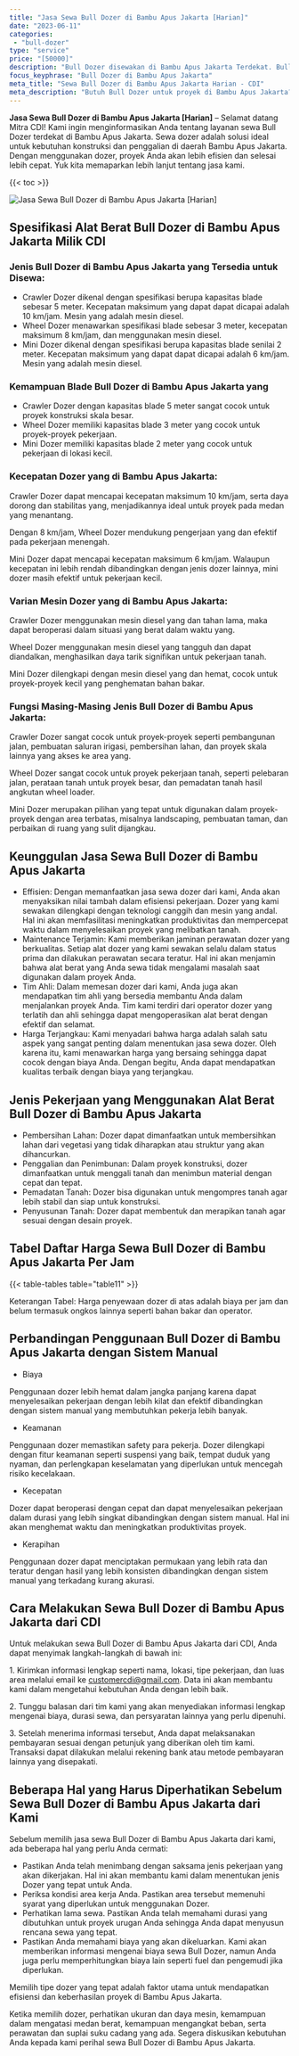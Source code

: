 ```yaml
---
title: "Jasa Sewa Bull Dozer di Bambu Apus Jakarta [Harian]"
date: "2023-06-11"
categories:
 - "bull-dozer"
type: "service"
price: "[50000]"
description: "Bull Dozer disewakan di Bambu Apus Jakarta Terdekat. Bull Dozer profesional untuk kebutuhan proyek konstruksi dengan performa maksimal. Hubungi kami untuk informasi lebih detail."
focus_keyphrase: "Bull Dozer di Bambu Apus Jakarta"
meta_title: "Sewa Bull Dozer di Bambu Apus Jakarta Harian - CDI"
meta_description: "Butuh Bull Dozer untuk proyek di Bambu Apus Jakarta? Layanan profesional kami siap melayani dengan penawaran terbaik. Klik untuk info lebih lanjut."
---
```


**Jasa Sewa Bull Dozer di Bambu Apus Jakarta [Harian]** – Selamat datang Mitra CDI! Kami ingin menginformasikan Anda tentang layanan sewa Bull Dozer terdekat di Bambu Apus Jakarta. Sewa dozer adalah solusi ideal untuk kebutuhan konstruksi dan penggalian di daerah Bambu Apus Jakarta. Dengan menggunakan dozer, proyek Anda akan lebih efisien dan selesai lebih cepat. Yuk kita memaparkan lebih lanjut tentang jasa kami.

{{< toc >}}

![Jasa Sewa Bull Dozer di Bambu Apus Jakarta [Harian]](/images/bull-dozer/bull-dozer-09.jpg)

## Spesifikasi Alat Berat Bull Dozer di Bambu Apus Jakarta Milik CDI

### Jenis Bull Dozer di Bambu Apus Jakarta yang Tersedia untuk Disewa:

*   Crawler Dozer dikenal dengan spesifikasi berupa kapasitas blade sebesar 5 meter. Kecepatan maksimum yang dapat dapat dicapai adalah 10 km/jam. Mesin yang adalah mesin diesel.
*   Wheel Dozer menawarkan spesifikasi blade sebesar 3 meter, kecepatan maksimum 8 km/jam, dan menggunakan mesin diesel.
*   Mini Dozer dikenal dengan spesifikasi berupa kapasitas blade senilai 2 meter. Kecepatan maksimum yang dapat dapat dicapai adalah 6 km/jam. Mesin yang adalah mesin diesel.

### Kemampuan Blade Bull Dozer di Bambu Apus Jakarta yang

*   Crawler Dozer dengan kapasitas blade 5 meter sangat cocok untuk proyek konstruksi skala besar.
*   Wheel Dozer memiliki kapasitas blade 3 meter yang cocok untuk proyek-proyek pekerjaan.
*   Mini Dozer memiliki kapasitas blade 2 meter yang cocok untuk pekerjaan di lokasi kecil.

### Kecepatan Dozer yang di Bambu Apus Jakarta:

Crawler Dozer dapat mencapai kecepatan maksimum 10 km/jam, serta daya dorong dan stabilitas yang, menjadikannya ideal untuk proyek pada medan yang menantang.

Dengan 8 km/jam, Wheel Dozer mendukung pengerjaan yang dan efektif pada pekerjaan menengah.

Mini Dozer dapat mencapai kecepatan maksimum 6 km/jam. Walaupun kecepatan ini lebih rendah dibandingkan dengan jenis dozer lainnya, mini dozer masih efektif untuk pekerjaan kecil.

### Varian Mesin Dozer yang di Bambu Apus Jakarta:

Crawler Dozer menggunakan mesin diesel yang dan tahan lama, maka dapat beroperasi dalam situasi yang berat dalam waktu yang.

Wheel Dozer menggunakan mesin diesel yang tangguh dan dapat diandalkan, menghasilkan daya tarik signifikan untuk pekerjaan tanah.

Mini Dozer dilengkapi dengan mesin diesel yang dan hemat, cocok untuk proyek-proyek kecil yang penghematan bahan bakar.

### Fungsi Masing-Masing Jenis Bull Dozer di Bambu Apus Jakarta:

Crawler Dozer sangat cocok untuk proyek-proyek seperti pembangunan jalan, pembuatan saluran irigasi, pembersihan lahan, dan proyek skala lainnya yang akses ke area yang.

Wheel Dozer sangat cocok untuk proyek pekerjaan tanah, seperti pelebaran jalan, perataan tanah untuk proyek besar, dan pemadatan tanah hasil angkutan wheel loader.

Mini Dozer merupakan pilihan yang tepat untuk digunakan dalam proyek-proyek dengan area terbatas, misalnya landscaping, pembuatan taman, dan perbaikan di ruang yang sulit dijangkau.

## Keunggulan Jasa Sewa Bull Dozer di Bambu Apus Jakarta

*   Effisien: Dengan memanfaatkan jasa sewa dozer dari kami, Anda akan menyaksikan nilai tambah dalam efisiensi pekerjaan. Dozer yang kami sewakan dilengkapi dengan teknologi canggih dan mesin yang andal. Hal ini akan memfasilitasi meningkatkan produktivitas dan mempercepat waktu dalam menyelesaikan proyek yang melibatkan tanah.
*   Maintenance Terjamin: Kami memberikan jaminan perawatan dozer yang berkualitas. Setiap alat dozer yang kami sewakan selalu dalam status prima dan dilakukan perawatan secara teratur. Hal ini akan menjamin bahwa alat berat yang Anda sewa tidak mengalami masalah saat digunakan dalam proyek Anda.
*   Tim Ahli: Dalam memesan dozer dari kami, Anda juga akan mendapatkan tim ahli yang bersedia membantu Anda dalam menjalankan proyek Anda. Tim kami terdiri dari operator dozer yang terlatih dan ahli sehingga dapat mengoperasikan alat berat dengan efektif dan selamat.
*   Harga Terjangkau: Kami menyadari bahwa harga adalah salah satu aspek yang sangat penting dalam menentukan jasa sewa dozer. Oleh karena itu, kami menawarkan harga yang bersaing sehingga dapat cocok dengan biaya Anda. Dengan begitu, Anda dapat mendapatkan kualitas terbaik dengan biaya yang terjangkau.

## Jenis Pekerjaan yang Menggunakan Alat Berat Bull Dozer di Bambu Apus Jakarta

*   Pembersihan Lahan: Dozer dapat dimanfaatkan untuk membersihkan lahan dari vegetasi yang tidak diharapkan atau struktur yang akan dihancurkan.
*   Penggalian dan Penimbunan: Dalam proyek konstruksi, dozer dimanfaatkan untuk menggali tanah dan menimbun material dengan cepat dan tepat.
*   Pemadatan Tanah: Dozer bisa digunakan untuk mengompres tanah agar lebih stabil dan siap untuk konstruksi.
*   Penyusunan Tanah: Dozer dapat membentuk dan merapikan tanah agar sesuai dengan desain proyek.

## Tabel Daftar Harga Sewa Bull Dozer di Bambu Apus Jakarta Per Jam

{{< table-tables table="table11" >}}

Keterangan Tabel: Harga penyewaan dozer di atas adalah biaya per jam dan belum termasuk ongkos lainnya seperti bahan bakar dan operator.

## Perbandingan Penggunaan Bull Dozer di Bambu Apus Jakarta dengan Sistem Manual

*   Biaya

Penggunaan dozer lebih hemat dalam jangka panjang karena dapat menyelesaikan pekerjaan dengan lebih kilat dan efektif dibandingkan dengan sistem manual yang membutuhkan pekerja lebih banyak.
*   Keamanan

Penggunaan dozer memastikan safety para pekerja. Dozer dilengkapi dengan fitur keamanan seperti suspensi yang baik, tempat duduk yang nyaman, dan perlengkapan keselamatan yang diperlukan untuk mencegah risiko kecelakaan.
*   Kecepatan

Dozer dapat beroperasi dengan cepat dan dapat menyelesaikan pekerjaan dalam durasi yang lebih singkat dibandingkan dengan sistem manual. Hal ini akan menghemat waktu dan meningkatkan produktivitas proyek.
*   Kerapihan

Penggunaan dozer dapat menciptakan permukaan yang lebih rata dan teratur dengan hasil yang lebih konsisten dibandingkan dengan sistem manual yang terkadang kurang akurasi.

## Cara Melakukan Sewa Bull Dozer di Bambu Apus Jakarta dari CDI

Untuk melakukan sewa Bull Dozer di Bambu Apus Jakarta dari CDI, Anda dapat menyimak langkah-langkah di bawah ini:

1\.  Kirimkan informasi lengkap seperti nama, lokasi, tipe pekerjaan, dan luas area melalui email ke customercdi@gmail.com. Data ini akan membantu kami dalam mengetahui kebutuhan Anda dengan lebih baik.

2\.  Tunggu balasan dari tim kami yang akan menyediakan informasi lengkap mengenai biaya, durasi sewa, dan persyaratan lainnya yang perlu dipenuhi.

3\.  Setelah menerima informasi tersebut, Anda dapat melaksanakan pembayaran sesuai dengan petunjuk yang diberikan oleh tim kami. Transaksi dapat dilakukan melalui rekening bank atau metode pembayaran lainnya yang disepakati.

## Beberapa Hal yang Harus Diperhatikan Sebelum Sewa Bull Dozer di Bambu Apus Jakarta dari Kami

Sebelum memilih jasa sewa Bull Dozer di Bambu Apus Jakarta dari kami, ada beberapa hal yang perlu Anda cermati:

*   Pastikan Anda telah menimbang dengan saksama jenis pekerjaan yang akan dikerjakan. Hal ini akan membantu kami dalam menentukan jenis Dozer yang tepat untuk Anda.
*   Periksa kondisi area kerja Anda. Pastikan area tersebut memenuhi syarat yang diperlukan untuk menggunakan Dozer.
*   Perhatikan lama sewa. Pastikan Anda telah memahami durasi yang dibutuhkan untuk proyek urugan Anda sehingga Anda dapat menyusun rencana sewa yang tepat.
*   Pastikan Anda memahami biaya yang akan dikeluarkan. Kami akan memberikan informasi mengenai biaya sewa Bull Dozer, namun Anda juga perlu memperhitungkan biaya lain seperti fuel dan pengemudi jika diperlukan.

Memilih tipe dozer yang tepat adalah faktor utama untuk mendapatkan efisiensi dan keberhasilan proyek di Bambu Apus Jakarta.

Ketika memilih dozer, perhatikan ukuran dan daya mesin, kemampuan dalam mengatasi medan berat, kemampuan mengangkat beban, serta perawatan dan suplai suku cadang yang ada. Segera diskusikan kebutuhan Anda kepada kami perihal sewa Bull Dozer di Bambu Apus Jakarta.